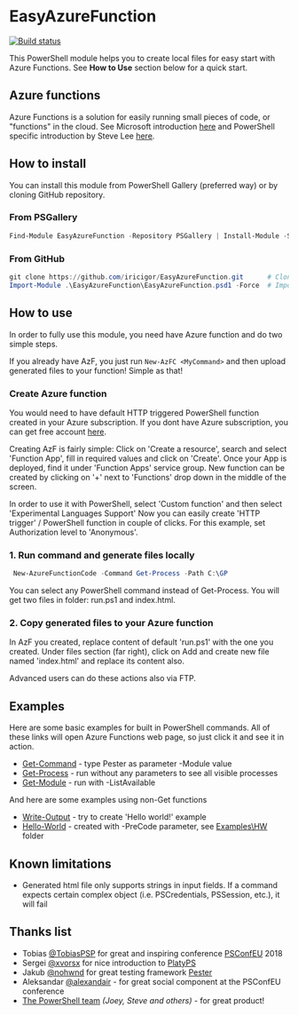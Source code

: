 # EasyAzureFunction

[![Build status](https://ci.appveyor.com/api/projects/status/kkjs02jl860sx7ra?svg=true)](https://ci.appveyor.com/project/iricigor/easyazurefunction)

This PowerShell module helps you to create local files for easy start with Azure Functions.
See **How to Use** section below for a quick start.

## Azure functions

Azure Functions is a solution for easily running small pieces of code, or "functions" in the cloud.
See Microsoft introduction [here](https://docs.microsoft.com/en-us/azure/azure-functions/functions-overview)
and PowerShell specific introduction by Steve Lee [here](https://blogs.msdn.microsoft.com/powershell/2017/02/24/using-powershell-modules-in-azure-functions/).

## How to install

You can install this module from PowerShell Gallery (preferred way) or by cloning GitHub repository.

### From PSGallery

```PowerShell
Find-Module EasyAzureFunction -Repository PSGallery | Install-Module -Scope CurrentUser -Force
```

### From GitHub

```PowerShell
git clone https://github.com/iricigor/EasyAzureFunction.git      # Clone this repository
Import-Module .\EasyAzureFunction\EasyAzureFunction.psd1 -Force  # Import module
```

## How to use

In order to fully use this module, you need have Azure function and do two simple steps.

If you already have AzF, you just run ```New-AzFC <MyCommand>``` and then upload generated files to your function! Simple as that!

### Create Azure function

You would need to have default HTTP triggered PowerShell function created in your Azure subscription.
If you dont have Azure subscription, you can get free account [here](https://azure.microsoft.com/en-us/free/).

Creating AzF is fairly simple: Click on 'Create a resource', search and select 'Function App', fill in required values and click on 'Create'.
Once your App is deployed, find it under 'Function Apps' service group.
New function can be created by clicking on '+' next to 'Functions' drop down in the middle of the screen.

In order to use it with PowerShell, select 'Custom function' and then select 'Experimental Languages Support'
Now you can easily create 'HTTP trigger' / PowerShell function in couple of clicks.
For this example, set Authorization level to 'Anonymous'.

### 1. Run command and generate files locally

```PowerShell
 New-AzureFunctionCode -Command Get-Process -Path C:\GP
```

You can select any PowerShell command instead of Get-Process.
You will get two files in folder: run.ps1 and index.html.

### 2. Copy generated files to your Azure function

In AzF you created, replace content of default 'run.ps1' with the one you created.
Under files section (far right), click on Add and create new file named 'index.html' and replace its content also.

Advanced users can do these actions also via FTP.

## Examples

Here are some basic examples for built in PowerShell commands. All of these links will open Azure Functions web page, so just click it and see it in action.

- [Get-Command](https://ezazf.azurewebsites.net/api/GC) - type Pester as parameter -Module value
- [Get-Process](https://ezazf.azurewebsites.net/api/GP) - run without any parameters to see all visible processes
- [Get-Module](https://ezazf.azurewebsites.net/api/GM) - run with -ListAvailable

And here are some examples using non-Get functions

- [Write-Output](https://ezazf.azurewebsites.net/api/WO) - try to create 'Hello world!' example
- [Hello-World](https://ezazf.azurewebsites.net/api/HW) - created with -PreCode parameter, see [Examples\HW](Examples\HW) folder

## Known limitations

- Generated html file only supports strings in input fields. If a command expects certain complex object (i.e. PSCredentials, PSSession, etc.), it will fail

## Thanks list

- Tobias [@TobiasPSP](https://twitter.com/TobiasPSP) for great and inspiring conference [PSConfEU](http://www.psconf.eu/) 2018
- Sergei [@xvorsx](https://twitter.com/xvorsx) for nice introduction to [PlatyPS](https://github.com/PowerShell/platyPS)
- Jakub [@nohwnd](https://github.com/nohwnd) for great testing framework [Pester](https://github.com/pester/Pester)
- Aleksandar [@alexandair](https://twitter.com/alexandair) - for great social component at the PSConfEU conference
- [The PowerShell team](https://twitter.com/PowerShell_Team) *(Joey, Steve and others)* - for great product!
